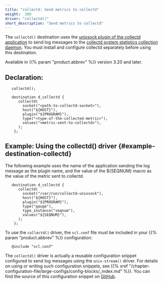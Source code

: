 ```yaml
---
title: "collectd: Send metrics to collectd"
weight:  300
driver: "collectd()"
short_description: "Send metrics to collectd"
---
```

<!-- DISCLAIMER: This file is based on the syslog-ng Open Source Edition documentation https://github.com/balabit/syslog-ng-ose-guides/commit/2f4a52ee61d1ea9ad27cb4f3168b95408fddfdf2 and is used under the terms of The syslog-ng Open Source Edition Documentation License. The file has been modified by Axoflow. -->

The `collectd()` destination uses the [unixsock plugin of the collectd application](https://www.collectd.org/documentation/manpages/collectd-unixsock.html) to send log messages to the [collectd system statistics collection daemon](https://collectd.org). You must install and configure collectd separately before using this destination.

Available in {{% param "product.abbrev" %}} version 3.20 and later.


## Declaration:

```shell
   collectd();
```

```shell
   destination d_collectd {
      collectd(
        socket("<path-to-collectd-socket>"),
        host("${HOST}"),
        plugin("${PROGRAM}"),
        type("<type-of-the-collected-metric>"),
        values("<metric-sent-to-collectd>"),
      );
    };
```



## Example: Using the collectd() driver {#example-destination-collectd}

The following example uses the name of the application sending the log message as the plugin name, and the value of the ${SEQNUM} macro as the value of the metric sent to collectd.

```shell
   destination d_collectd {
      collectd(
        socket("/var/run/collectd-unixsock"),
        host("${HOST}"),
        plugin("${PROGRAM}"),
        type("gauge"),
        type_instance("seqnum"),
        values("${SEQNUM}"),
      );
    };
```


To use the `collectd()` driver, the `scl.conf` file must be included in your {{% param "product.abbrev" %}} configuration:

```shell
   @include "scl.conf"
```

The `collectd()` driver is actually a reusable configuration snippet configured to send log messages using the `unix-stream()` driver. For details on using or writing such configuration snippets, see {{% xref "/chapter-configuration-file/large-configs/config-blocks/_index.md" %}}. You can find the source of this configuration snippet on [GitHub](https://github.com/axoflow/axosyslog/blob/master/scl/collectd/plugin.conf).
